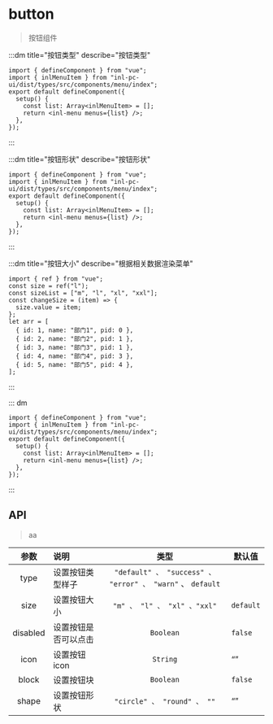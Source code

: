 # button

<script setup>
    import { ref } from "vue";
    const size = ref('l');
    const sizeList = ['m','l','xl','xxl'];
    const changeSize = (item) => {
        size.value = item
    }
    const setAlert = () => {
        alert(123)
    }
    let arr = [
        {id: 1, name: '部门1', pid: 0},
        {id: 2, name: '部门2', pid: 1},
        {id: 3, name: '部门3', pid: 1},
        {id: 4, name: '部门4', pid: 3},
        {id: 5, name: '部门5', pid: 4},
    ];
</script>

> 按钮组件

:::dm title="按钮类型" describe="按钮类型"

<script></script>

<template v-slot:comb>
    <div>
        <inl-button>default</inl-button>
        <inl-button type="primary">primary</inl-button>
        <inl-button type="success">success</inl-button>
        <inl-button type="error">error</inl-button>
        <inl-button type="warning">warn</inl-button>
    </div>
</template>

```tsx
import { defineComponent } from "vue";
import { inlMenuItem } from "inl-pc-ui/dist/types/src/components/menu/index";
export default defineComponent({
  setup() {
    const list: Array<inlMenuItem> = [];
    return <inl-menu menus={list} />;
  },
});
```

:::

:::dm title="按钮形状" describe="按钮形状"

<script></script>

<template v-slot:comb>
    <div>
        <inl-button shape="circle">circle</inl-button>
        <inl-button shape="circle" type="primary">primary</inl-button>
        <inl-button shape="circle" type="success">success</inl-button>
        <inl-button shape="circle" type="error">error</inl-button>
        <inl-button shape="circle" type="warning">warn</inl-button>
        <inl-button shape="round"></inl-button>
    </div>
</template>

```tsx
import { defineComponent } from "vue";
import { inlMenuItem } from "inl-pc-ui/dist/types/src/components/menu/index";
export default defineComponent({
  setup() {
    const list: Array<inlMenuItem> = [];
    return <inl-menu menus={list} />;
  },
});
```

:::

:::dm title="按钮大小" describe="根据相关数据渲染菜单"

<script></script>

<template v-slot:comb>
    <div>
        <div>
            <inl-button  v-for="item in sizeList" key="item" @click="changeSize(item)">{{item}}</inl-button>
        </div>
        <div>
            <div>
                <inl-button :size="size">m</inl-button>
                <inl-button :size="size">l</inl-button>
                <inl-button :size="size">xl</inl-button>
                <inl-button :size="size">xxl</inl-button>
            </div>
        </div>
    </div>
</template>

```tsx
import { ref } from "vue";
const size = ref("l");
const sizeList = ["m", "l", "xl", "xxl"];
const changeSize = (item) => {
  size.value = item;
};
let arr = [
  { id: 1, name: "部门1", pid: 0 },
  { id: 2, name: "部门2", pid: 1 },
  { id: 3, name: "部门3", pid: 1 },
  { id: 4, name: "部门4", pid: 3 },
  { id: 5, name: "部门5", pid: 4 },
];
```

:::

::: dm

<div></div>

<template v-slot:comb>
    <div>
        <inl-button block>default</inl-button>
        <inl-button block type="primary">primary</inl-button>
        <inl-button block type="success">success</inl-button>
        <inl-button block type="error">error</inl-button>
        <inl-button block type="warning">warn</inl-button>
    </div>
</template>

```tsx
import { defineComponent } from "vue";
import { inlMenuItem } from "inl-pc-ui/dist/types/src/components/menu/index";
export default defineComponent({
  setup() {
    const list: Array<inlMenuItem> = [];
    return <inl-menu menus={list} />;
  },
});
```

:::

## API

> aa

|   参数   | 说明                 |                            类型                            | 默认值    |
| :------: | :------------------- | :--------------------------------------------------------: | --------- |
|   type   | 设置按钮类型样子     | `"default" 、 "success" 、 "error" 、 "warn"` 、 `default` |
|   size   | 设置按钮大小         |                `"m" 、 "l" 、 "xl" 、"xxl"`                | `default` |
| disabled | 设置按钮是否可以点击 |                         `Boolean`                          | `false`   |
|   icon   | 设置按钮 icon        |                          `String`                          | “”        |
|  block   | 设置按钮块           |                         `Boolean`                          | `false`   |
|  shape   | 设置按钮形状         |                `"circle" 、 "round" 、 ""`                 | “”        |
